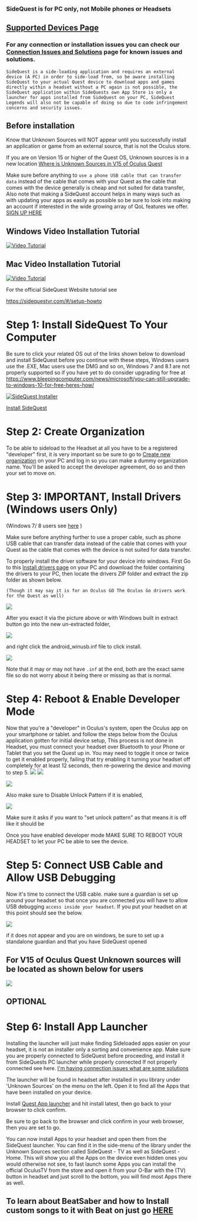 ### SideQuest is for PC only, not Mobile phones or Headsets

## [Supported Devices Page](https://github.com/the-expanse/SideQuest/wiki/Supported-Devices)

### For any connection or installation issues you can check our [Connection Issues and Solutions](https://github.com/the-expanse/SideQuest/wiki/I-am-having-issues-Connecting-,-what-do-i-do%3F) page for known issues and solutions.

`SideQuest is a side-loading application and requires an external device (A PC) in order to side-load from, so be aware installing SideQuest to your actual Quest device to download apps and games directly within a headset without a PC again is not possible, the SideQuest application within SideQuests own App Store is only a launcher for apps installed from SideQuest on your PC, SideQuest Legends will also not be capable of doing so due to code infringement concerns and security issues.`

## Before installation

Know that Unknown Sources will NOT appear until you successfully install an application or game from an external source, that is not the Oculus store. 

If you are on Version 15 or higher of the Quest OS, Unknown sources is in a new location
[Where is Unknown Sources in V15 of Oculus Quest](https://github.com/the-expanse/SideQuest/wiki/SideQuest-Setup-&-How-To-install#for-v15-of-oculus-quest-unknown-sources-will-be-located-as-shown-below-for-users)

Make sure before anything to `use a phone USB cable that can transfer data` instead of the cable that comes with your Quest as the cable that comes with the device generally is cheap and not suited for data transfer, Also note that making a SideQuest account helps in many ways such as with updating your apps as easily as possible so be sure to look into making an account if interested in the wide growing array of QoL features we offer.
[SIGN UP HERE](https://sidequestvr.com/#/sign-up)

## Windows Video Installation Tutorial

[![Video Tutorial](https://cdn.discordapp.com/attachments/615234075778875453/672161163072634880/Screenshot_1254.png)](https://www.youtube.com/watch?v=reH55tb9w84)

## Mac Video Installation Tutorial

[![Video Tutorial](https://cdn.discordapp.com/attachments/615234075778875453/668592647018905600/Screenshot_1208.png)](https://www.youtube.com/watch?v=xKUvK2Pmv8o)

For the official SideQuest Website tutorial see

https://sidequestvr.com/#/setup-howto

Step 1: Install SideQuest To Your Computer
====================================================

Be sure to click your related OS out of the links shown below to download and install SideQuest before you continue with these steps, Windows users use the .EXE, Mac users use the DMG and so on, Windows 7 and 8.1 are not properly supported so if you have yet to do consider upgrading for free at https://www.bleepingcomputer.com/news/microsoft/you-can-still-upgrade-to-windows-10-for-free-heres-how/


[![SideQuest Installer](https://cdn.discordapp.com/attachments/615234122604085262/627528253590077459/2unknown.png)](https://sidequestvr.com/#/download)


 [Install SideQuest](https://sidequestvr.com/#/download)

Step 2: Create Organization
====================================================

To be able to sideload to the Headset at all you have to be a registered "developer" first, it is very important so be sure to go to [Create new organization](https://dashboard.oculus.com/organizations/create/) on your PC and log in so you can make a dummy organization name. You'll be asked to accept the developer agreement, do so and then your set to move on.

Step 3: IMPORTANT, Install Drivers (Windows users Only)
====================================================

(Windows 7/ 8 users see [here](https://github.com/the-expanse/SideQuest/wiki/I-Have-Windows-7,-can-i-use-SideQuest%3F) )

Make sure before anything further to use a proper cable, such as phone USB cable that can transfer data instead of the cable that comes with your Quest as the cable that comes with the device is not suited for data transfer.

To properly install the driver software for your device into windows. First Go to this [Install drivers page](https://developer.oculus.com/downloads/package/oculus-go-adb-drivers/) on your PC and download the folder containing the drivers to your PC, then locate the drivers ZIP folder and extract the zip folder as shown below.

`(Though it may say it is for an Oculus GO The Oculus Go drivers work for the Quest as well)`

![](https://cdn.discordapp.com/attachments/608376262347587595/608756299177656320/extract_drivers.png)

After you exact it via the picture above or with Windows built in extract button go into the new un-extracted folder,

![](https://cdn.discordapp.com/attachments/608376262347587595/608755536984277002/Screenshot_1106.png)

and right click the android_winusb.inf file to click install.

![](https://cdn.discordapp.com/attachments/608376262347587595/608755617242546233/drivers.png)

Note that it may or may not have `.inf` at the end, both are the exact same file so do not worry about it being there or missing as that is normal.

Step 4: Reboot & Enable Developer Mode
====================================================
Now that you're a "developer" in Oculus's system, open the Oculus app on your smartphone or tablet. and follow the steps below from the Oculus application gotten for initial device setup, This process is not done in Headset, you must connect your headset over Bluetooth to your Phone or Tablet that you set the Quest up in. You may need to toggle it once or twice to get it enabled properly, failing that try enabling it turning your headset off completely for at least 12 seconds, then re-powering the device 
and moving to step 5.
![](https://cdn.discordapp.com/attachments/608376262347587595/609103817178611732/Screenshot_2019-08-07-13-23-35.png)
![](https://cdn.discordapp.com/attachments/608376262347587595/609103731979714597/Screenshot_2019-08-07-13-23-39.png)

![](https://cdn.discordapp.com/attachments/608376262347587595/608760168230027264/enable_Dev_mode.png)

Also make sure to Disable Unlock Pattern if it is enabled,

![](https://cdn.discordapp.com/attachments/608376262347587595/609104317001105411/disable_unlock_patt.png)

Make sure it asks if you want to "set unlock pattern" as that means it is off like it should be

Once you have enabled developer mode MAKE SURE TO REBOOT YOUR HEADSET to let your PC be able to see the device.

Step 5: Connect USB Cable and Allow USB Debugging
====================================================

Now it's time to connect the USB cable. make sure a guardian is set up around your headset so that once you are connected you will have to allow USB debugging `access inside your headset`. If you put your headset on at this point should see the below. 

![](https://cdn.discordapp.com/attachments/608376262347587595/608761133444235275/Screenshot_1113.png)


if it does not appear and you are on windows, be sure to set up a standalone guardian and that you have SideQuest opened


## For V15 of Oculus Quest Unknown sources will be located as shown below for users

![](https://cdn.discordapp.com/attachments/625267367513030656/696615350292185109/2.png)


OPTIONAL
----

Step 6: Install App Launcher
====================================================

Installing the launcher will just make finding Sideloaded apps easier on your headset, it is not an installer only a sorting and convenience app.
Make sure you are properly connected to SideQuest before proceeding, and install it from SideQuests PC launcher while properly connected
If not properly connected see here.
[I'm having connection issues what are some solutions](https://github.com/the-expanse/SideQuest/wiki/I-am-having-issues-Connecting-,-what-do-i-do%3F#resetting-your-connection-and-connecting-to-wifi)

The launcher will be found in headset after installed in you library under 'Unknown Sources' on the menu on the left.
Open it to find all the Apps that have been installed on your device.


Install 
[Quest App launcher](https://sidequestvr.com/#/app/199) 
and hit install latest, then go back to your browser to click confirm.

Be sure to go back to the browser and click confirm in your web browser, then you are set to go.

You can now install Apps to your headset and open them from the SideQuest launcher.
You can find it in the side-menu of the library under the Unknown Sources section called SideQuest - TV as well as SideQuest - Home. This will show you all the Apps on the device even hidden ones you would otherwise not see, to fast launch some Apps you can install the official OculusTV from the store and open it from your O-Bar with the (TV) button in headset and just scroll to the bottom, you will find most Apps there as well.

## To learn about BeatSaber and how to Install custom songs to it with Beat on just go [HERE](https://github.com/the-expanse/SideQuest/wiki/BMBF#bmbf-is-a-custom-song-installer-for-beatsaber)